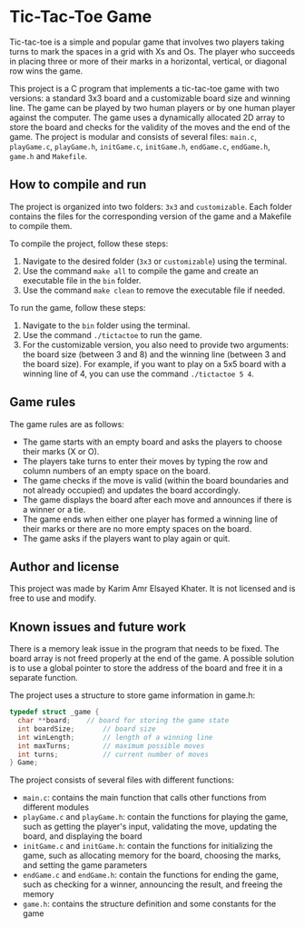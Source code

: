 # Tic-Tac-Toe Game

Tic-tac-toe is a simple and popular game that involves two players taking turns to mark the spaces in a grid with Xs and Os. The player who succeeds in placing three or more of their marks in a horizontal, vertical, or diagonal row wins the game.

This project is a C program that implements a tic-tac-toe game with two versions: a standard 3x3 board and a customizable board size and winning line. The game can be played by two human players or by one human player against the computer. The game uses a dynamically allocated 2D array to store the board and checks for the validity of the moves and the end of the game. The project is modular and consists of several files: `main.c`, `playGame.c`, `playGame.h`, `initGame.c`, `initGame.h`, `endGame.c`, `endGame.h`, `game.h` and `Makefile`.

## How to compile and run

The project is organized into two folders: `3x3` and `customizable`. Each folder contains the files for the corresponding version of the game and a Makefile to compile them.

To compile the project, follow these steps:

1. Navigate to the desired folder (`3x3` or `customizable`) using the terminal.
2. Use the command `make all` to compile the game and create an executable file in the `bin` folder.
3. Use the command `make clean` to remove the executable file if needed.

To run the game, follow these steps:

1. Navigate to the `bin` folder using the terminal.
2. Use the command `./tictactoe` to run the game.
3. For the customizable version, you also need to provide two arguments: the board size (between 3 and 8) and the winning line (between 3 and the board size). For example, if you want to play on a 5x5 board with a winning line of 4, you can use the command `./tictactoe 5 4`.

## Game rules

The game rules are as follows:

- The game starts with an empty board and asks the players to choose their marks (X or O).
- The players take turns to enter their moves by typing the row and column numbers of an empty space on the board.
- The game checks if the move is valid (within the board boundaries and not already occupied) and updates the board accordingly.
- The game displays the board after each move and announces if there is a winner or a tie.
- The game ends when either one player has formed a winning line of their marks or there are no more empty spaces on the board.
- The game asks if the players want to play again or quit.

## Author and license

This project was made by Karim Amr Elsayed Khater. It is not licensed and is free to use and modify.

## Known issues and future work

There is a memory leak issue in the program that needs to be fixed. The board array is not freed properly at the end of the game. A possible solution is to use a global pointer to store the address of the board and free it in a separate function.

The project uses a structure to store game information in game.h:

```c
typedef struct _game {
  char **board;    // board for storing the game state
  int boardSize;       // board size 
  int winLength;       // length of a winning line
  int maxTurns;        // maximum possible moves
  int turns;           // current number of moves
} Game;
```

The project consists of several files with different functions:

- `main.c`: contains the main function that calls other functions from different modules
- `playGame.c` and `playGame.h`: contain the functions for playing the game, such as getting the player's input, validating the move, updating the board, and displaying the board
- `initGame.c` and `initGame.h`: contain the functions for initializing the game, such as allocating memory for the board, choosing the marks, and setting the game parameters
- `endGame.c` and `endGame.h`: contain the functions for ending the game, such as checking for a winner, announcing the result, and freeing the memory
- `game.h`: contains the structure definition and some constants for the game
